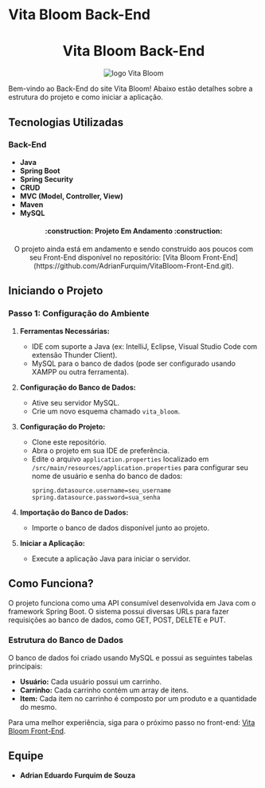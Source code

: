# Vita Bloom Back-End

<h1 align="center">Vita Bloom Back-End</h1>

<div align="center">
  <img src="https://github.com/AdrianFurquim/VitaBloom-Back-End/assets/116688048/0b5a8582-c31e-45bb-93ea-67ed58191def" alt="logo Vita Bloom" />
</div>

Bem-vindo ao Back-End do site Vita Bloom! Abaixo estão detalhes sobre a estrutura do projeto e como iniciar a aplicação.

## Tecnologias Utilizadas

### Back-End
- **Java**
- **Spring Boot**
- **Spring Security**
- **CRUD**
- **MVC (Model, Controller, View)**
- **Maven**
- **MySQL**

<h4 align="center">:construction: Projeto Em Andamento :construction:</h4>
<p align="center">O projeto ainda está em andamento e sendo construído aos poucos com seu Front-End disponível no repositório: [Vita Bloom Front-End](https://github.com/AdrianFurquim/VitaBloom-Front-End.git).</p>

## Iniciando o Projeto

### Passo 1: Configuração do Ambiente

1. **Ferramentas Necessárias:**
   - IDE com suporte a Java (ex: IntelliJ, Eclipse, Visual Studio Code com extensão Thunder Client).
   - MySQL para o banco de dados (pode ser configurado usando XAMPP ou outra ferramenta).

2. **Configuração do Banco de Dados:**
   - Ative seu servidor MySQL.
   - Crie um novo esquema chamado `vita_bloom`.

3. **Configuração do Projeto:**
   - Clone este repositório.
   - Abra o projeto em sua IDE de preferência.
   - Edite o arquivo `application.properties` localizado em `/src/main/resources/application.properties` para configurar seu nome de usuário e senha do banco de dados:
     ```properties
     spring.datasource.username=seu_username
     spring.datasource.password=sua_senha
     ```

4. **Importação do Banco de Dados:**
   - Importe o banco de dados disponível junto ao projeto.

5. **Iniciar a Aplicação:**
   - Execute a aplicação Java para iniciar o servidor.

## Como Funciona?

O projeto funciona como uma API consumível desenvolvida em Java com o framework Spring Boot. O sistema possui diversas URLs para fazer requisições ao banco de dados, como GET, POST, DELETE e PUT.

### Estrutura do Banco de Dados

O banco de dados foi criado usando MySQL e possui as seguintes tabelas principais:
- **Usuário:** Cada usuário possui um carrinho.
- **Carrinho:** Cada carrinho contém um array de itens.
- **Item:** Cada item no carrinho é composto por um produto e a quantidade do mesmo.

Para uma melhor experiência, siga para o próximo passo no front-end: [Vita Bloom Front-End](https://github.com/AdrianFurquim/VitaBloom-Front-End.git).

## Equipe

- **Adrian Eduardo Furquim de Souza**
